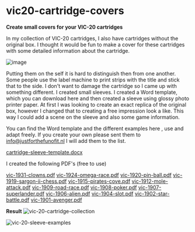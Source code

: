 # vic20-cartridge-covers
**Create small covers for your VIC-20 cartridges**

In my collection of VIC-20 cartridges, I also have cartridges without the original box. I thought it would be fun to make a cover for these cartridges with some detailed information about the cartridge.

![image](https://github.com/justforthefunofit/vic20-cartridge-sleeve/assets/116113817/40cdf23d-6d5d-4aba-958f-4df212e7a4cd)

Putting them on the self it is hard to distinguish then from one another. Some people use the label machine to print strips with the title and stick that to the side. I don't want to damage the cartridge so I came up with something different. I created small sleeves. I created a Word template, which you can download here and then created a sleeve using glossy photo printer paper. At first I was looking to create an exact replica of the original box, however I changed that to creating a free impression look a like. This way I could add a scene on the sleeve and also some game information.

You can find the Word template and the different examples here , use and adapt freely. If you create your own please sent them to info@justforthefunofit.nl I will add them to the list. 

[cartridge-sleeve-template.docx](https://github.com/justforthefunofit/vic20-cartridge-sleeve/files/15053249/cartridge-sleeve-template.docx)

I created the following PDF's (free to use)


[vic-1931-clowns.pdf](https://github.com/justforthefunofit/vic20-cartridge-sleeve/files/15053263/vic-1931-clowns.pdf)
[vic-1924-omega-race.pdf](https://github.com/justforthefunofit/vic20-cartridge-sleeve/files/15053262/vic-1924-omega-race.pdf)
[vic-1920-pin-ball.pdf](https://github.com/justforthefunofit/vic20-cartridge-sleeve/files/15053261/vic-1920-pin-ball.pdf)
[vic-1919-sargon-ii-chess.pdf](https://github.com/justforthefunofit/vic20-cartridge-sleeve/files/15053260/vic-1919-sargon-ii-chess.pdf)
[vic-1915-pirates-cove.pdf](https://github.com/justforthefunofit/vic20-cartridge-sleeve/files/15053259/vic-1915-pirates-cove.pdf)
[vic-1912-mole-attack.pdf](https://github.com/justforthefunofit/vic20-cartridge-sleeve/files/15053258/vic-1912-mole-attack.pdf)
[vic-1909-road-race.pdf](https://github.com/justforthefunofit/vic20-cartridge-sleeve/files/15053257/vic-1909-road-race.pdf)
[vic-1908-poker.pdf](https://github.com/justforthefunofit/vic20-cartridge-sleeve/files/15053256/vic-1908-poker.pdf)
[vic-1907-superlander.pdf](https://github.com/justforthefunofit/vic20-cartridge-sleeve/files/15053255/vic-1907-superlander.pdf)
[vic-1906-alien.pdf](https://github.com/justforthefunofit/vic20-cartridge-sleeve/files/15053254/vic-1906-alien.pdf)
[vic-1904-slot.pdf](https://github.com/justforthefunofit/vic20-cartridge-sleeve/files/15053253/vic-1904-slot.pdf)
[vic-1902-star-battle.pdf](https://github.com/justforthefunofit/vic20-cartridge-sleeve/files/15053252/vic-1902-star-battle.pdf)
[vic-1901-avenger.pdf](https://github.com/justforthefunofit/vic20-cartridge-sleeve/files/15053251/vic-1901-avenger.pdf)


**Result**
![vic-20-cartridge-collection](https://github.com/justforthefunofit/vic20-cartridge-sleeve/assets/116113817/0f8cb21a-d3c2-4bdb-8778-00f23b0d8f41)

![vic-20-sleeve-examples](https://github.com/justforthefunofit/vic20-cartridge-sleeve/assets/116113817/f6069726-e1ac-4425-a7c9-7f9dc37f1f44)
